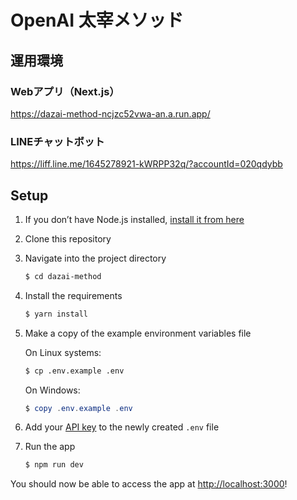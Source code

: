 # OpenAI 太宰メソッド

## 運用環境
### Webアプリ（Next.js）
https://dazai-method-ncjzc52vwa-an.a.run.app/

### LINEチャットボット
https://liff.line.me/1645278921-kWRPP32q/?accountId=020qdybb

## Setup

1. If you don’t have Node.js installed, [install it from here](https://nodejs.org/en/)

2. Clone this repository

3. Navigate into the project directory

   ```bash
   $ cd dazai-method
   ```

4. Install the requirements

   ```bash
   $ yarn install
   ```

5. Make a copy of the example environment variables file

   On Linux systems: 
   ```bash
   $ cp .env.example .env
   ```
   On Windows:
   ```powershell
   $ copy .env.example .env
   ```
6. Add your [API key](https://platform.openai.com/account/api-keys) to the newly created `.env` file

7. Run the app

   ```bash
   $ npm run dev
   ```

You should now be able to access the app at [http://localhost:3000](http://localhost:3000)!
